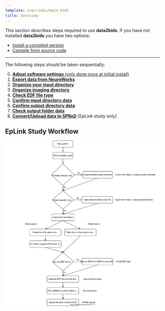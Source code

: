 ```yaml
---
template: overrides/main.html
title: Overview
---
```


This section describes steps required to use **data2bids**. If you have not installed **data2bids** you have two options:

  * [Install a compiled version](../installation.html#obtain-pre-compiled-versions)
  * [Compile from source code](../installation.html#compile-from-source)

---

The following steps should be taken sequentially:

0. [**Adjust software settings** (only done once at initial install)](03_edf2bids_settings.html#adjusting-metadata-settings)
1. [**Export data from NeuroWorks**](04_neuroworks_export.html)
2. [**Organize your input directory**](05_input_dir_setup.html#input-directory-setup)
3. [**Organize imaging directory**](055_imaging_dir_setup.html#imaging-data)
4. [**Check EDF file type**](06_check_edf_type.html)
5. [**Confirm input directory data**](07_run_conversion.html#input-directory-selection)
6. [**Confirm output directory data**](07_run_conversion.html#output-directory-selection)
7. [**Check output folder data**](08_output_structure.html#bids-output-folder-structure)
8. [**Convert/Upload data to SPReD**](09_spred_upload.html#convert-bids-to-spred-format) \[EpLink study only\]

## EpLink Study Workflow

<center><img src="../img/workflow.svg" alt="drawing"/></center>

<br>
<br>
<br>